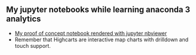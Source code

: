 ## My jupyter notebooks while learning anaconda 3 analytics

- [My proof of concept notebook rendered with jupyter nbviewer](http://nbviewer.ipython.org/github/inafev/anacondalearning/blob/master/Data_mining_with_Anaconda_proof_of_concept.ipynb)
- Remember that Highcarts are interactive map charts with drilldown and touch support. 
